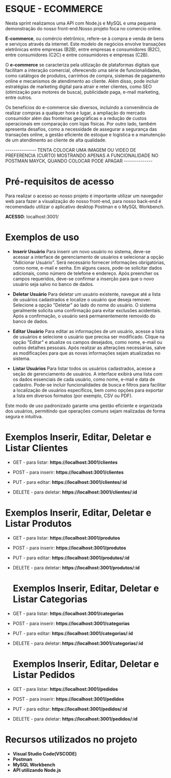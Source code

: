 # ESQUE - ECOMMERCE 


Nesta sprint realizamos uma API com Node.js e MySQL e uma pequena demonstração do nosso front-end.Nosso projeto foca no comercio online.

**E-commerce**, ou comércio eletrônico, refere-se à compra e venda de bens e serviços através da internet. Este modelo de negócios envolve transações eletrônicas entre empresas (B2B), entre empresas e consumidores (B2C), entre consumidores (C2C) e entre consumidores e empresas (C2B).

O **e-commerce** se caracteriza pela utilização de plataformas digitais que facilitam a interação comercial, oferecendo uma série de funcionalidades, como catálogos de produtos, carrinhos de compra, sistemas de pagamento online e mecanismos de atendimento ao cliente. Além disso, pode incluir estratégias de marketing digital para atrair e reter clientes, como SEO (otimização para motores de busca), publicidade paga, e-mail marketing, entre outros.

Os benefícios do e-commerce são diversos, incluindo a conveniência de realizar compras a qualquer hora e lugar, a ampliação do mercado consumidor além das fronteiras geográficas e a redução de custos operacionais em comparação com lojas físicas. Por outro lado, também apresenta desafios, como a necessidade de assegurar a segurança das transações online, a gestão eficiente de estoque e logística e a manutenção de um atendimento ao cliente de alta qualidade.


--------------- TENTA COLOCAR UMA IMAGEM OU VIDEO DE PREFERENCIA (CURTO) MOSTRANDO APENAS A FUNCIONALIDADE NO POSTMAN MAYCK, QUANDO COLOCAR PODE APAGAR --------------

# Pré-requisitos de acesso

Para realizar o acesso ao nosso projeto é importante utilizar um navegador web para fazer a visualização do nosso front-end, para nosso back-end é recomendado utilizar o aplicativo desktop Postman e o MySQL Workbench.

**ACESSO**: localhost:3001/

# Exemplos de uso

- **Inserir Usuário**
Para inserir um novo usuário no sistema, deve-se acessar a interface de gerenciamento de usuários e selecionar a opção "Adicionar Usuário". Será necessário fornecer informações obrigatórias, como nome, e-mail e senha. Em alguns casos, pode-se solicitar dados adicionais, como número de telefone e endereço. Após preencher os campos requeridos, deve-se confirmar a inserção para que o novo usuário seja salvo no banco de dados.

- **Deletar Usuário**
Para deletar um usuário existente, navegue até a lista de usuários cadastrados e localize o usuário que deseja remover. Selecione a opção "Deletar" ao lado do nome do usuário. O sistema geralmente solicita uma confirmação para evitar exclusões acidentais. Após a confirmação, o usuário será permanentemente removido do banco de dados.

- **Editar Usuário**
Para editar as informações de um usuário, acesse a lista de usuários e selecione o usuário que precisa ser modificado. Clique na opção "Editar" e atualize os campos desejados, como nome, e-mail ou outros detalhes pessoais. Após realizar as alterações necessárias, salve as modificações para que as novas informações sejam atualizadas no sistema.

- **Listar Usuários**
Para listar todos os usuários cadastrados, acesse a seção de gerenciamento de usuários. A interface exibirá uma lista com os dados essenciais de cada usuário, como nome, e-mail e data de cadastro. Pode-se incluir funcionalidades de busca e filtros para facilitar a localização de usuários específicos, bem como opções para exportar a lista em diversos formatos (por exemplo, CSV ou PDF).

Este modo de uso padronizado garante uma gestão eficiente e organizada dos usuários, permitindo que operações comuns sejam realizadas de forma segura e intuitiva.

# Exemplos Inserir, Editar, Deletar e Listar Clientes

- GET - para listar: **https://localhost:3001/clientes**
  
- POST - para inserir: **https://localhost:3001/clientes**
  
- PUT - para editar: **https://localhost:3001/clientes/:id**
  
- DELETE - para deletar: **https://localhost:3001/clientes/:id**
 
# Exemplos Inserir, Editar, Deletar e Listar Produtos

- GET - para listar: **https://localhost:3001/produtos**
  
- POST - para inserir: **https://localhost:3001/produtos**
  
- PUT - para editar: **https://localhost:3001/produtos/:id**
  
- DELETE - para deletar: **https://localhost:3001/produtos/:id**

  # Exemplos Inserir, Editar, Deletar e Listar Categorias

- GET - para listar: **https://localhost:3001/categorias**
  
- POST - para inserir: **https://localhost:3001/categorias**
  
- PUT - para editar: **https://localhost:3001/categorias/:id**
  
- DELETE - para deletar: **https://localhost:3001/categorias/:id**

  # Exemplos Inserir, Editar, Deletar e Listar Pedidos

- GET - para listar: **https://localhost:3001/pedidos**
  
- POST - para inserir: **https://localhost:3001/pedidos**
  
- PUT - para editar: **https://localhost:3001/pedidos/:id**
  
- DELETE - para deletar: **https://localhost:3001/pedidos/:id**






# Recursos utilizados no projeto

- **Visual Studio Code(VSCODE)**
- **Postman**
- **MySQL Workbench**
- **API utilizando Node.js**
 

